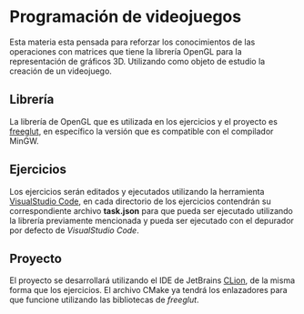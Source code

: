 # Programación de videojuegos

Esta materia esta pensada para reforzar los conocimientos de las operaciones con matrices que tiene la librería OpenGL para la representación de gráficos 3D. Utilizando como objeto de estudio la creación de un videojuego.

## Librería

La librería de OpenGL que es utilizada en los ejercicios y el proyecto es [freeglut](http://freeglut.sourceforge.net/), en específico la versión que es compatible con el compilador MinGW.

## Ejercicios

Los ejercicios serán editados y ejecutados utilizando la herramienta [VisualStudio Code](https://code.visualstudio.com/Download), en cada directorio de los ejercicios contendrán su correspondiente archivo **task.json** para que pueda ser ejecutado utilizando la librería previamente mencionada y pueda ser ejecutado con el depurador por defecto de *VisualStudio Code*. 

## Proyecto

El proyecto se desarrollará utilizando el IDE de JetBrains [CLion](https://www.jetbrains.com/clion/), de la misma forma que los ejercicios. El archivo CMake ya tendrá los enlazadores para que funcione utilizando las bibliotecas de *freeglut*.